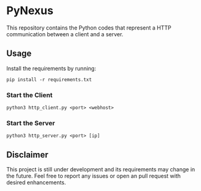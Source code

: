 # PyNexus

This repository contains the Python codes that represent a HTTP communication between a client and a server.

## Usage

Install the requirements by running:

```
pip install -r requirements.txt
```

### Start the Client

```
python3 http_client.py <port> <webhost>
```

### Start the Server

```
python3 http_server.py <port> [ip]
```

## Disclaimer

This project is still under development and its requirements may change in the future. Feel free to report any issues or open an pull request with desired enhancements.